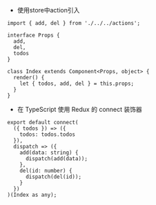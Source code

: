 * 使用store中action引入

```
import { add, del } from './../../actions';

interface Props {
  add,
  del,
  todos
}

class Index extends Component<Props, object> {
  render() {
    let { todos, add, del } = this.props;
  }
}
```

* 在 TypeScript 使用 Redux 的 connect 装饰器

```
export default connect(
  ({ todos }) => ({
    todos: todos.todos
  }),
  dispatch => ({
    add(data: string) {
      dispatch(add(data));
    },
    del(id: number) {
      dispatch(del(id));
    }
  })
)(Index as any);
```